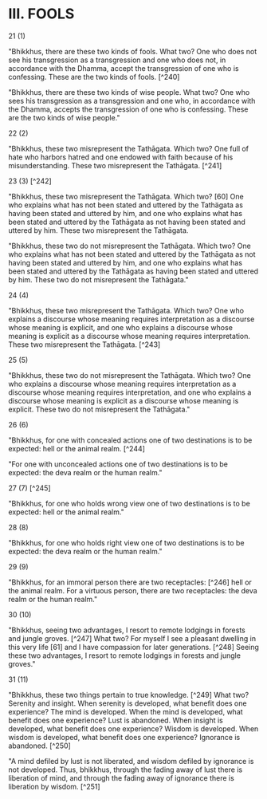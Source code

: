 # III. FOOLS

21 (1)

"Bhikkhus, there are these two kinds of fools. What two? One who does not see his transgression as a transgression and one who does not, in accordance with the Dhamma, accept the
transgression of one who is confessing. These are the two kinds of fools. [^240]

"Bhikkhus, there are these two kinds of wise people. What two? One who sees his transgression as a transgression and one who, in accordance with the Dhamma, accepts the transgression of one who is confessing. These are the two kinds of wise people."

22 (2)

"Bhikkhus, these two misrepresent the Tathāgata. Which two? One full of hate who harbors hatred and one endowed with faith because of his misunderstanding. These two misrepresent the Tathāgata. [^241]

23 (3) [^242]

"Bhikkhus, these two misrepresent the Tathāgata. Which two? [60] One who explains what has not been stated and uttered by the Tathägata as having been stated and uttered by him, and one who explains what has been stated and uttered by the Tathāgata as not having been stated and uttered by him. These two misrepresent the Tathāgata.

"Bhikkhus, these two do not misrepresent the Tathāgata. Which two? One who explains what has not been stated and uttered by the Tathāgata as not having been stated and uttered by him, and one who explains what has been stated and uttered by the Tathāgata as having been stated and uttered by him. These two do not misrepresent the Tathāgata."

24 (4)

"Bhikkhus, these two misrepresent the Tathāgata. Which two? One who explains a discourse whose meaning requires interpretation as a discourse whose meaning is explicit, and one who explains a discourse whose meaning is explicit as a discourse whose meaning requires interpretation. These two misrepresent the Tathāgata. [^243]

25 (5)

"Bhikkhus, these two do not misrepresent the Tathāgata. Which two? One who explains a discourse whose meaning requires interpretation as a discourse whose meaning requires
interpretation, and one who explains a discourse whose meaning is explicit as a discourse whose meaning is explicit. These two do not misrepresent the Tathāgata."

26 (6)

"Bhikkhus, for one with concealed actions one of two destinations is to be expected: hell or the animal realm. [^244]

"For one with unconcealed actions one of two destinations is to be expected: the deva realm or the human realm."

27 (7) [^245]

"Bhikkhus, for one who holds wrong view one of two destinations is to be expected: hell or the animal realm."

28 (8)

"Bhikkhus, for one who holds right view one of two destinations is to be expected: the deva realm or the human realm."

29 (9)

"Bhikkhus, for an immoral person there are two receptacles: [^246] hell or the animal realm. For a virtuous person, there are two receptacles: the deva realm or the human realm."

30 (10)

"Bhikkhus, seeing two advantages, I resort to remote lodgings in forests and jungle groves. [^247] What two? For myself I see a pleasant dwelling in this very life [61] and I have compassion for later generations. [^248] Seeing these two advantages, I resort to remote lodgings in forests and jungle groves."

31 (11)

"Bhikkhus, these two things pertain to true knowledge. [^249] What two? Serenity and insight. When serenity is developed, what benefit does one experience? The mind is developed. When the mind is developed, what benefit does one experience? Lust is abandoned. When insight is developed, what benefit does one experience? Wisdom is developed. When wisdom is developed, what benefit does one experience? Ignorance is abandoned. [^250]

"A mind defiled by lust is not liberated, and wisdom defiled by ignorance is not developed. Thus, bhikkhus, through the
fading away of lust there is liberation of mind, and through the fading away of ignorance there is liberation by wisdom. [^251]

